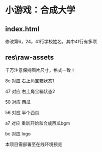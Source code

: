 # 小游戏：合成大学

## index.html

修改第6，24，41行学校姓名，其中41行有多项

## res\raw-assets

千万注意保持图片尺寸，格式一致！

8c 对应 右上角宝箱状态1

47 对应 右上角宝箱状态2

50 对应 西瓜

56 对应 半个西瓜

a7 对应 重新开始和合成西瓜bgm

bc 对应 logo

本项目需部署至在线环境预览